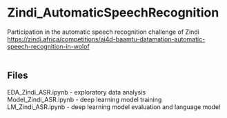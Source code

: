 # Zindi_AutomaticSpeechRecognition
Participation in the automatic speech recognition challenge of Zindi https://zindi.africa/competitions/ai4d-baamtu-datamation-automatic-speech-recognition-in-wolof
<br/><br/>

## Files <br/>
EDA_Zindi_ASR.ipynb - exploratory data analysis <br/>
Model_Zindi_ASR.ipynb - deep learning model training <br/>
LM_Zindi_ASR.ipynb - deep learning model evaluation and language model

